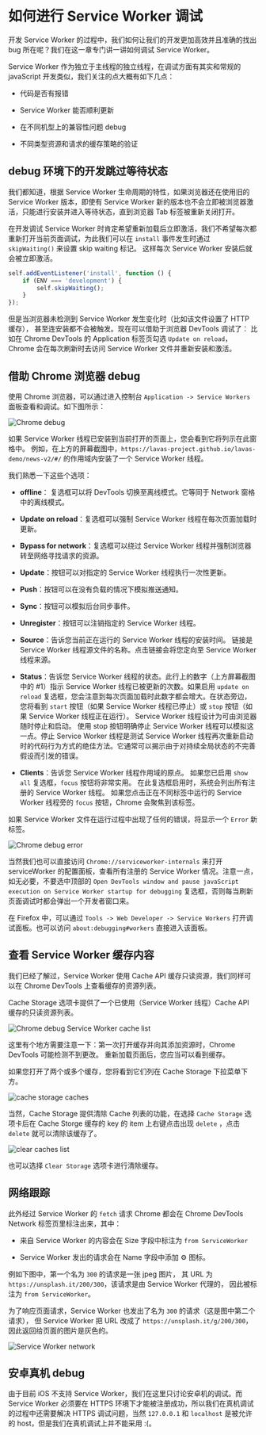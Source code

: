 # 如何进行 Service Worker 调试

开发 Service Worker 的过程中，我们如何让我们的开发更加高效并且准确的找出 bug 所在呢？我们在这一章专门讲一讲如何调试 Service Worker。

Service Worker 作为独立于主线程的独立线程，在调试方面有其实和常规的 javaScript 开发类似，我们关注的点大概有如下几点：

- 代码是否有报错

- Service Worker 能否顺利更新

- 在不同机型上的兼容性问题 debug

- 不同类型资源和请求的缓存策略的验证

## debug 环境下的开发跳过等待状态

我们都知道，根据 Service Worker 生命周期的特性，如果浏览器还在使用旧的 Service Worker 版本，即使有 Service Worker 新的版本也不会立即被浏览器激活，只能进行安装并进入等待状态，直到浏览器 Tab 标签被重新关闭打开。

在开发调试 Service Worker 时肯定希望重新加载后立即激活，我们不希望每次都重新打开当前页面调试，为此我们可以在 `install` 事件发生时通过 `skipWaiting()` 来设置 skip waiting 标记。 这样每次 Service Worker 安装后就会被立即激活。

```js
self.addEventListener('install', function () {
    if (ENV === 'development') {
        self.skipWaiting();
    }
});
```

但是当浏览器未检测到 Service Worker 发生变化时（比如该文件设置了 HTTP 缓存）， 甚至连安装都不会被触发。现在可以借助于浏览器 DevTools 调试了： 比如在 Chrome DevTools 的 Application 标签页勾选 `Update on reload`，Chrome 会在每次刷新时去访问 Service Worker 文件并重新安装和激活。

## 借助 Chrome 浏览器 debug

使用 Chrome 浏览器，可以通过进入控制台 `Application -> Service Workers` 面板查看和调试。如下图所示：

![Chrome debug](./images/chrome_debug.png)

如果 Service Worker 线程已安装到当前打开的页面上，您会看到它将列示在此窗格中。 例如，在上方的屏幕截图中，`https://lavas-project.github.io/lavas-demo/news-v2/#/` 的作用域内安装了一个 Service Worker 线程。

我们熟悉一下这些个选项：

- **offline**： 复选框可以将 DevTools 切换至离线模式。它等同于 Network 窗格中的离线模式。

- **Update on reload**：复选框可以强制 Service Worker 线程在每次页面加载时更新。

- **Bypass for network**：复选框可以绕过 Service Worker 线程并强制浏览器转至网络寻找请求的资源。

- **Update**：按钮可以对指定的 Service Worker 线程执行一次性更新。

- **Push**：按钮可以在没有负载的情况下模拟推送通知。

- **Sync**：按钮可以模拟后台同步事件。

- **Unregister**：按钮可以注销指定的 Service Worker 线程。

- **Source**：告诉您当前正在运行的 Service Worker 线程的安装时间。 链接是 Service Worker 线程源文件的名称。点击链接会将您定向至 Service Worker 线程来源。

- **Status**：告诉您 Service Worker 线程的状态。此行上的数字（上方屏幕截图中的 #1）指示 Service Worker 线程已被更新的次数。如果启用 `update on reload` 复选框，您会注意到每次页面加载时此数字都会增大。在状态旁边，您将看到 `start` 按钮（如果 Service Worker 线程已停止）或 `stop` 按钮（如果 Service Worker 线程正在运行）。 Service Worker 线程设计为可由浏览器随时停止和启动。 使用 stop 按钮明确停止 Service Worker 线程可以模拟这一点。停止 Service Worker 线程是测试 Service Worker 线程再次重新启动时的代码行为方式的绝佳方法。它通常可以揭示由于对持续全局状态的不完善假设而引发的错误。

- **Clients**：告诉您 Service Worker 线程作用域的原点。 如果您已启用 `show all` 复选框，`focus` 按钮将非常实用。 在此复选框启用时，系统会列出所有注册的 Service Worker 线程。 如果您点击正在不同标签中运行的 Service Worker 线程旁的 `focus` 按钮，Chrome 会聚焦到该标签。

如果 Service Worker 文件在运行过程中出现了任何的错误，将显示一个 `Error` 新标签。

![Chrome debug error](./images/chrome_debug_error.png)

当然我们也可以直接访问 `Chrome://serviceworker-internals` 来打开 serviceWorker 的配置面板，查看所有注册的 Service Worker 情况。注意一点，如无必要，不要选中顶部的 `Open DevTools window and pause javaScript execution on Service Worker startup for debugging` 复选框，否则每当刷新页面调试时都会弹出一个开发者窗口来。

在 Firefox 中，可以通过 `Tools -> Web Developer -> Service Workers` 打开调试面板。也可以访问 `about:debugging#workers` 直接进入该面板。

## 查看 Service Worker 缓存内容

我们已经了解过，Service Worker 使用 Cache API 缓存只读资源，我们同样可以在 Chrome DevTools 上查看缓存的资源列表。

Cache Storage 选项卡提供了一个已使用（Service Worker 线程）Cache API 缓存的只读资源列表。

![Chrome debug Service Worker cache list](./images/sw-cache.png)

这里有个地方需要注意一下：第一次打开缓存并向其添加资源时，Chrome DevTools 可能检测不到更改。 重新加载页面后，您应当可以看到缓存。

如果您打开了两个或多个缓存，您将看到它们列在 Cache Storage 下拉菜单下方。

![cache storage caches](./images/multiple-caches.png)

当然，Cache Storage 提供清除 Cache 列表的功能，在选择 `Cache Storage` 选项卡后在 Cache Storge 缓存的 key 的 item 上右键点击出现 `delete` ，点击 `delete` 就可以清除该缓存了。

![clear caches list](./images/clear_caches.png)

也可以选择 `Clear Storage` 选项卡进行清除缓存。

## 网络跟踪

此外经过 Service Worker 的 `fetch` 请求 Chrome 都会在 Chrome DevTools Network 标签页里标注出来，其中：

- 来自 Service Worker 的内容会在 Size 字段中标注为 `from ServiceWorker`

- Service Worker 发出的请求会在 Name 字段中添加 ⚙ 图标。

例如下图中，第一个名为 `300` 的请求是一张 jpeg 图片， 其 URL 为 `https://unsplash.it/200/300`，该请求是由 Service Worker 代理的， 因此被标注为 `from ServiceWorker`。

为了响应页面请求，Service Worker 也发出了名为 `300` 的请求（这是图中第二个请求）， 但 Service Worker 把 URL 改成了 `https://unsplash.it/g/200/300`，因此返回给页面的图片是灰色的。

![Service Worker network](./images/service-worker-network.png)

## 安卓真机 debug

由于目前 iOS 不支持 Service Worker，我们在这里只讨论安卓机的调试。而 Service Worker 必须要在 HTTPS 环境下才能被注册成功，所以我们在真机调试的过程中还需要解决 HTTPS 调试问题，当然 `127.0.0.1` 和 `localhost` 是被允许的 host，但是我们在真机调试上并不能采用 :(。

